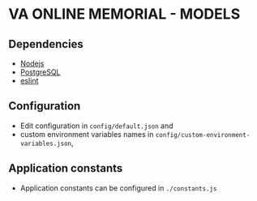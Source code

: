 # VA ONLINE MEMORIAL - MODELS

## Dependencies
-   [Nodejs](https://nodejs.org/en/)
-   [PostgreSQL](https://www.postgresql.org/)
-   [eslint](http://eslint.org/)

## Configuration
-   Edit configuration in `config/default.json` and
-   custom environment variables names in `config/custom-environment-variables.json`,

## Application constants

-   Application constants can be configured in `./constants.js`
